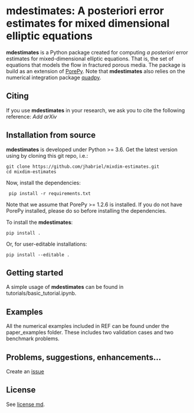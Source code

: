 # mdestimates: A posteriori error estimates for mixed dimensional elliptic equations

**mdestimates** is a Python package created for computing *a posteriori* error estimates for mixed-dimensional elliptic equations. That is, the set of equations that models the flow in fractured porous media. The package is build as an extension of [PorePy](https://github.com/pmgbergen/porepy). Note that **mdestimates** also relies on the numerical integration package [quadpy](https://github.com/nschloe/quadpy).

## Citing

If you use **mdestimates** in your research, we ask you to cite the following reference:
*Add arXiv*

## Installation from source

**mdestimates** is developed under Python >= 3.6. Get the latest version using by cloning this git repo, i.e.:

    git clone https://github.com/jhabriel/mixdim-estimates.git
    cd mixdim-estimates
  
Now, install the dependencies:
 
     pip install -r requirements.txt
     
Note that we assume that PorePy >= 1.2.6 is installed. If you do not have PorePy installed, please do so before installing the dependencies.
 
To install the **mdestimates**:

    pip install .

Or, for user-editable installations:

    pip install --editable .

## Getting started

A simple usage of **mdestimates** can be found in tutorials/basic_tutorial.ipynb.

## Examples

All the numerical examples included in REF can be found under the paper_examples folder. These includes two validation cases and two benchmark problems.

## Problems, suggestions, enhancements...
Create an [issue](https://github.com/jhabriel/mixdim-estimates)

## License
See [license md](./LICENSE.md).
